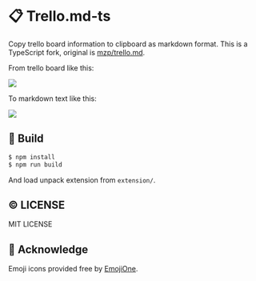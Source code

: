 # :clipboard: Trello.md-ts
Copy trello board information to clipboard as markdown format.
This is a TypeScript fork, original is [mzp/trello.md](https://github.com/mzp/trello.md/).

From trello board like this:

![](https://raw.githubusercontent.com/mallowlabs/trello.md-ts/master/images/trello.png)

To markdown text like this:

![](https://raw.githubusercontent.com/mallowlabs/trello.md-ts/master/images/markdown.png)

## :wrench: Build

```sh
$ npm install
$ npm run build
```

And load unpack extension from `extension/`.

## :copyright: LICENSE
MIT LICENSE

## :gift: Acknowledge
Emoji icons provided free by [EmojiOne](https://www.emojione.com).
